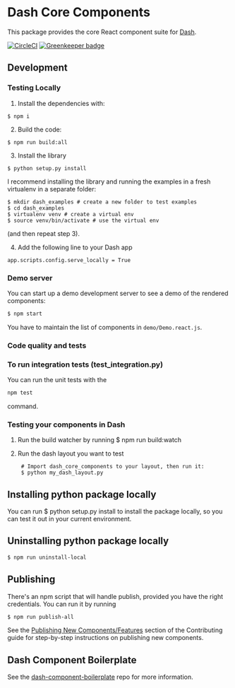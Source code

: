 # Dash Core Components

This package provides the core React component suite for [Dash][].

[![CircleCI](https://circleci.com/gh/plotly/dash-core-components.svg?style=svg)](https://circleci.com/gh/plotly/dash-core-components)
[![Greenkeeper badge](https://badges.greenkeeper.io/plotly/dash-core-components.svg)](https://greenkeeper.io/)

## Development

### Testing Locally

1. Install the dependencies with:

```
$ npm i
```

2. Build the code:

```
$ npm run build:all
```

3. Install the library

```
$ python setup.py install
```

I recommend installing the library and running the examples in a fresh virtualenv in a separate folder:

```
$ mkdir dash_examples # create a new folder to test examples
$ cd dash_examples
$ virtualenv venv # create a virtual env
$ source venv/bin/activate # use the virtual env
```

(and then repeat step 3).

4. Add the following line to your Dash app
```
app.scripts.config.serve_locally = True
```

### Demo server

You can start up a demo development server to see a demo of the rendered
components:

```sh
$ npm start 
```

You have to maintain the list of components in `demo/Demo.react.js`.

### Code quality and tests

### To run integration tests (test_integration.py)
You can run the unit tests with the 
```sh
npm test
```
command.

### Testing your components in Dash
1. Run the build watcher by running
        $ npm run build:watch

2. Run the dash layout you want to test

        # Import dash_core_components to your layout, then run it:
        $ python my_dash_layout.py

## Installing python package locally

You can run 
        $ python setup.py install
to install the package locally, so you can test it out in your current environment.

## Uninstalling python package locally

```sh
$ npm run uninstall-local
```

## Publishing

There's an npm script that will handle publish, provided you have the right credentials. You can run it by running

```sh
$ npm run publish-all 
```

See the [Publishing New Components/Features](CONTRIBUTING.md#publishing-new-componentsfeatures) section of the Contributing guide for step-by-step instructions on publishing new components.

## Dash Component Boilerplate

See the [dash-component-boilerplate](https://github.com/plotly/dash-component-boilerplate) repo for more information.

[Dash]: https://plot.ly/dash
[Dash Component Boilerplate]: (https://github.com/plotly/dash-component-boilerplate)
[NPM package authors]: https://www.npmjs.com/package/dash-core-components/access
[PyPi]: https://pypi.python.org/pypi
